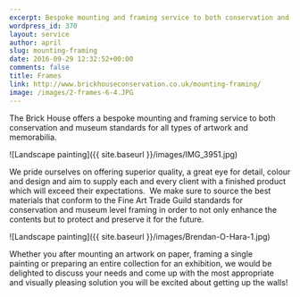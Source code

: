 ```yaml
---
excerpt: Bespoke mounting and framing service to both conservation and museum standards
wordpress_id: 370
layout: service
author: april
slug: mounting-framing
date: 2016-09-29 12:32:52+00:00
comments: false
title: Frames
link: http://www.brickhouseconservation.co.uk/mounting-framing/
image: /images/2-frames-6-4.JPG
---
```


The Brick House offers a bespoke mounting and framing service to both conservation and museum standards for all types of artwork and memorabilia.

![Landscape painting]({{ site.baseurl }}/images/IMG_3951.jpg)

We pride ourselves on offering superior quality, a great eye for detail, colour and design and aim to supply each and every client with a finished product which will exceed their expectations.  We make sure to source the best materials that conform to the Fine Art Trade Guild standards for conservation and museum level framing in order to not only enhance the contents but to protect and preserve it for the future.

![Landscape painting]({{ site.baseurl }}/images/Brendan-O-Hara-1.jpg)

Whether you after mounting an artwork on paper, framing a single painting or preparing an entire collection for an exhibition, we would be delighted to discuss your needs and come up with the most appropriate and visually pleasing solution you will be excited about getting up the walls!